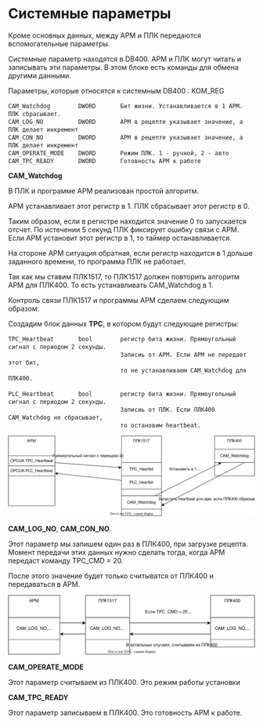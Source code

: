 # Системные параметры

Кроме основных данных, между АРМ и ПЛК передаются вспомогательные параметры.

Системные параметр находятся в DB400. АРМ и ПЛК могут читать и записывать эти параметры. В этом блоке есть команды для обмена другими данными.

Параметры, которые относятся к системным DB400 : KOM_REG
```
CAM_Watchdog        DWORD       Бит жизни. Устанавливается в 1 АРМ. ПЛК сбрасывает. 
CAM_LOG_NO          DWORD       АРМ в рецепте указывает значение, а ПЛК делает инкремент
CAM_CON_NO          DWORD       АРМ в рецепте указывает значение, а ПЛК делает инкремент
CAM_OPERATE_MODE    DWORD       Режим ПЛК. 1 - ручной, 2 - авто
CAM_TPC_READY       DWORD       Готовность АРМ к работе
```

**CAM_Watchdog**

В ПЛК и программе АРМ реализован простой алгоритм.

АРМ устанавливает этот регистр в 1.
ПЛК сбрасывает этот регистр в 0. 

Таким образом, если в регистре находится значение 0 то запускается отсчет. По истечении 5 секунд ПЛК фиксирует ошибку связи с АРМ. Если АРМ установит этот регистр в 1, то таймер останавливается.

На стороне АРМ ситуация обратная, если регистр находится в 1 дольше заданного времени, то программа ПЛК не работает.

Так как мы ставим ПЛК1517, то ПЛК1517 должен повторить алгоритм АРМ для ПЛК400. То есть устанавливать CAM_Watchdog в 1.

Контроль связи ПЛК1517 и программы АРМ сделаем следующим образом:

Создадим блок данных **TPC**, в котором будут следующие регистры:
```
TPC_Heartbeat       bool        регистр бита жизни. Прямоугольный сигнал с периодом 2 секунды. 
                                Записиь от АРМ. Если АРМ не передает этот бит, 
                                то не устанавливаем CAM_Watchdog для ПЛК400.

PLC_Heartbeat       bool        регистр бита жизни. Прямоугольный сигнал с периодом 2 секунды. 
                                Записиь от ПЛК. Если ПЛК400 CAM_Watchdog не сбрасывает, 
                                то остановим heartbeat.
```

![](Схема%20CAM_Watchdog.drawio.svg)

**CAM_LOG_NO**, **CAM_CON_NO**.

Этот параметр мы запишем один раз в ПЛК400, при загрузке рецепта. Момент передачи этих данных нужно сделать тогда, когда АРМ передаст команду TPC_CMD = 20.

После этого значение будет только считыватся от ПЛК400 и передаваться в АРМ.

![](Схема%20CAM_LOGNO.drawio.svg)

**CAM_OPERATE_MODE**

Этот параметр считываем из ПЛК400. Это режим работы установки

**CAM_TPC_READY**

Этот параметр записываем в ПЛК400. Это готовность АРМ к работе.
